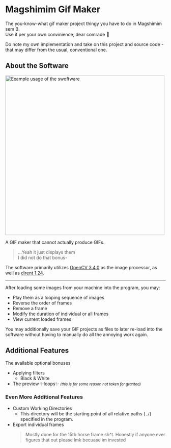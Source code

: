 # Magshimim Gif Maker

The you-know-what gif maker project thingy you have to do in Magshimim sem B.  
Use it per your own convinience, dear comrade 🫡  

Do note my own implementation and take on this project and source code - that may differ from the usual, conventional one.

## About the Software
<img src=https://github.com/StavWasPlayZ/gif-maker-magshimim/assets/89315181/14f0fe35-2270-455c-9cd5-5882fe933e60 width="500" alt="Example usage of the swoftware">

A GIF maker that cannot actually produce GIFs.  
> ...Yeah it just displays them  
> I did not do that bonus-

The software primarily utilizes [OpenCV 3.4.0](https://github.com/opencv/opencv) as the image processor,
as well as [dirent 1.24](https://github.com/tronkko/dirent/releases/tag/1.24).

---

After loading some images from your machine into the program, you may:
- Play them as a looping sequence of images
- Reverse the order of frames
- Remove a frame
- Modify the duration of individual or all frames
- View current loaded frames

You may additionally save your GIF projects as files to later re-load into the software
without having to manually do all the annoying work again.

## Additional Features
The available optional bonuses
- Applying filters
  - Black & White
- The preview ✨loops✨ <small>_(this is for some reason not taken for granted)_</small>

### Even More Additional Features
- Custom Working Directories
  - This directory will be the starting point of all relative paths (`./`) specified in the program.
- Export individual frames
    > Mostly done for the 15th horse frame sh^t.
    > Honestly if anyone ever figures that out please lmk becuase im invested
